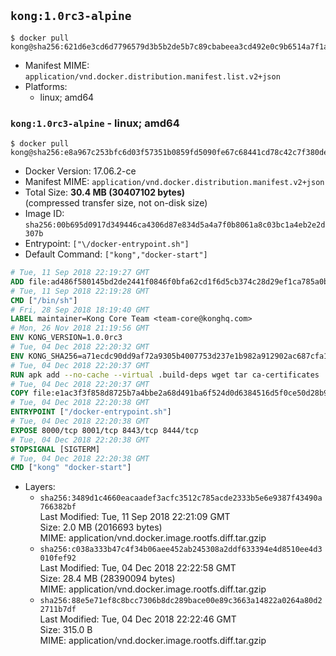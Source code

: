 ## `kong:1.0rc3-alpine`

```console
$ docker pull kong@sha256:621d6e3cd6d7796579d3b5b2de5b7c89cbabeea3cd492e0c9b6514a7f1a0bf07
```

-	Manifest MIME: `application/vnd.docker.distribution.manifest.list.v2+json`
-	Platforms:
	-	linux; amd64

### `kong:1.0rc3-alpine` - linux; amd64

```console
$ docker pull kong@sha256:e8a967c253bfc6d03f57351b0859fd5090fe67c68441cd78c42c7f380de55972
```

-	Docker Version: 17.06.2-ce
-	Manifest MIME: `application/vnd.docker.distribution.manifest.v2+json`
-	Total Size: **30.4 MB (30407102 bytes)**  
	(compressed transfer size, not on-disk size)
-	Image ID: `sha256:00b695d0917d349446ca4306d87e834d5a4a7f0b8061a8c03bc1a4eb2e2d307b`
-	Entrypoint: `["\/docker-entrypoint.sh"]`
-	Default Command: `["kong","docker-start"]`

```dockerfile
# Tue, 11 Sep 2018 22:19:27 GMT
ADD file:ad486f580145bd2de2441f0846f0bfa62cd1f6d5cb374c28d29ef1ca785a0bbc in / 
# Tue, 11 Sep 2018 22:19:28 GMT
CMD ["/bin/sh"]
# Fri, 28 Sep 2018 18:19:40 GMT
LABEL maintainer=Kong Core Team <team-core@konghq.com>
# Mon, 26 Nov 2018 21:19:56 GMT
ENV KONG_VERSION=1.0.0rc3
# Tue, 04 Dec 2018 22:20:32 GMT
ENV KONG_SHA256=a71ecdc90dd9af72a9305b4007753d237e1b982a912902ac687cfa119cac865e
# Tue, 04 Dec 2018 22:20:37 GMT
RUN apk add --no-cache --virtual .build-deps wget tar ca-certificates 	&& apk add --no-cache libgcc openssl pcre perl tzdata curl 	&& wget -O kong.tar.gz "https://bintray.com/kong/kong-community-edition-alpine-tar/download_file?file_path=kong-community-edition-$KONG_VERSION.apk.tar.gz" 	&& echo "$KONG_SHA256 *kong.tar.gz" | sha256sum -c - 	&& tar -xzf kong.tar.gz -C /tmp 	&& rm -f kong.tar.gz 	&& cp -R /tmp/usr / 	&& rm -rf /tmp/usr 	&& cp -R /tmp/etc / 	&& rm -rf /tmp/etc 	&& apk del .build-deps 	&& mkdir -p "/usr/local/kong" 	&& chgrp -R 0 "/usr/local/kong" 	&& chmod -R g=u "/usr/local/kong"
# Tue, 04 Dec 2018 22:20:37 GMT
COPY file:e1ac3f3f858d8725b7a4bbe2a68d491ba6f524d0d6384516d5f0ce50d28b9fda in /docker-entrypoint.sh 
# Tue, 04 Dec 2018 22:20:38 GMT
ENTRYPOINT ["/docker-entrypoint.sh"]
# Tue, 04 Dec 2018 22:20:38 GMT
EXPOSE 8000/tcp 8001/tcp 8443/tcp 8444/tcp
# Tue, 04 Dec 2018 22:20:38 GMT
STOPSIGNAL [SIGTERM]
# Tue, 04 Dec 2018 22:20:38 GMT
CMD ["kong" "docker-start"]
```

-	Layers:
	-	`sha256:3489d1c4660eacaadef3acfc3512c785acde2333b5e6e9387f43490a766382bf`  
		Last Modified: Tue, 11 Sep 2018 22:21:09 GMT  
		Size: 2.0 MB (2016693 bytes)  
		MIME: application/vnd.docker.image.rootfs.diff.tar.gzip
	-	`sha256:c038a333b47c4f34b06aee452ab245308a2ddf633394e4d8510ee4d3010fef92`  
		Last Modified: Tue, 04 Dec 2018 22:22:58 GMT  
		Size: 28.4 MB (28390094 bytes)  
		MIME: application/vnd.docker.image.rootfs.diff.tar.gzip
	-	`sha256:88e5e71ef8c8bcc7306b8dc289bace00e89c3663a14822a0264a80d22711b7df`  
		Last Modified: Tue, 04 Dec 2018 22:22:46 GMT  
		Size: 315.0 B  
		MIME: application/vnd.docker.image.rootfs.diff.tar.gzip
